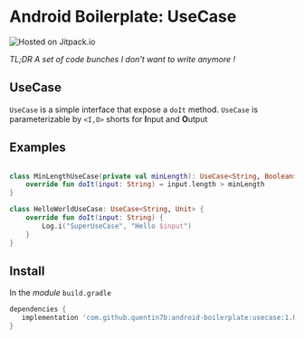 Android Boilerplate: UseCase
===  

![Hosted on Jitpack.io](https://img.shields.io/badge/hosting-jitpack-blue.svg)

_TL;DR A set of code bunches I don't want to write anymore !_    

## UseCase

`UseCase` is a simple interface that expose a `doIt` method.
`UseCase` is parameterizable by `<I,O>` shorts for **I**nput and **O**utput

## Examples

```kotlin

class MinLengthUseCase(private val minLength): UseCase<String, Boolean> {
    override fun doIt(input: String) = input.length > minLength
}

class HelloWorldUseCase: UseCase<String, Unit> {
    override fun doIt(input: String) {
        Log.i("SuperUseCase", "Hello $input")
    }
}

```

## Install

In the *module* `build.gradle`    
 ```gradle    
dependencies {    
    implementation 'com.github.quentin7b:android-boilerplate:usecase:1.0.0'    
}    
``` 